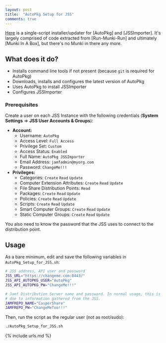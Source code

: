 ```yaml
---
layout: post
title:  "AutoPkg Setup for JSS"
comments: true
---
```


[Here](https://github.com/grahampugh/AutoPkg_Setup_for_JSS) is a single-script installer/updater for [AutoPkg] and [JSSImporter]. It's largely comprised of code extracted from [Run-Munki-Run] and ultimately [Munki In A Box], but there's no Munki in there any more.


## What does it do?

* Installs command line tools if not present (because `git` is required for AutoPkg)
* Downloads, installs and configures the latest version of AutoPkg
* Uses AutoPkg to install JSSImporter
* Configures JSSImporter


### Prerequisites

Create a user on each JSS Instance with the following credentials (**System Settings** => **JSS User Accounts & Groups**):  

* **Account:**
  - Username: `AutoPkg`
  - Access Level: `Full Access`
  - Privilege Set: `Custom`
  - Access Status: `Enabled`
  - Full Name: `AutoPkg JSSImporter`
  - Email Address: `jamfadmin@myorg.com`
  - Password: `ChangeMe!!!`  
* **Privileges:**
  - Categories: `Create` `Read` `Update`
  - Computer Extension Attributes: `Create` `Read` `Update`
  - File Share Distribution Points: `Read`
  - Packages: `Create` `Read` `Update`
  - Policies: `Create` `Read` `Update`
  - Scripts: `Create` `Read` `Update`
  - Smart Computer Groups: `Create` `Read` `Update`
  - Static Computer Groups: `Create` `Read` `Update`

You also need to know the password that the JSS uses to connect to the distribution point.


## Usage

As a bare minimum, edit and save the following variables in `AutoPkg_Setup_for_JSS.sh`:

```bash
# JSS address, API user and password
JSS_URL="https://changeme.com:8443/"
JSS_API_AUTOPKG_USER="AutoPkg"
JSS_API_AUTOPKG_PW="ChangeMe!!!"

# Jamf Distribution Server name and password. In normal usage, this is sufficient
# due to information gathered from the JSS.
JAMFREPO_NAME="CasperShare"
JAMFREPO_PW="ChangeMeToo!!!"
```

Then, run the script as the regular user (not as root/sudo):

```bash
./AutoPkg_Setup_for_JSS.sh
```


{% include urls.md %}
